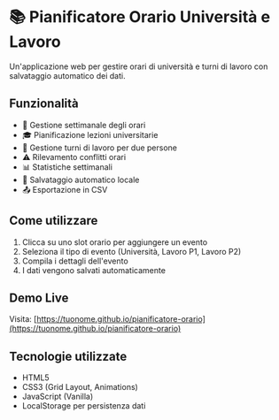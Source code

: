 # 📚 Pianificatore Orario Università e Lavoro

Un'applicazione web per gestire orari di università e turni di lavoro con salvataggio automatico dei dati.

## Funzionalità

- 📅 Gestione settimanale degli orari
- 🎓 Pianificazione lezioni universitarie  
- 💼 Gestione turni di lavoro per due persone
- ⚠️ Rilevamento conflitti orari
- 📊 Statistiche settimanali
- 💾 Salvataggio automatico locale
- 📤 Esportazione in CSV

## Come utilizzare

1. Clicca su uno slot orario per aggiungere un evento
2. Seleziona il tipo di evento (Università, Lavoro P1, Lavoro P2)
3. Compila i dettagli dell'evento
4. I dati vengono salvati automaticamente

## Demo Live

Visita: [https://tuonome.github.io/pianificatore-orario](https://tuonome.github.io/pianificatore-orario)

## Tecnologie utilizzate

- HTML5
- CSS3 (Grid Layout, Animations)
- JavaScript (Vanilla)
- LocalStorage per persistenza dati
